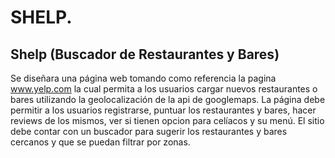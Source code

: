 # SHELP.

## Shelp (Buscador de Restaurantes y Bares)
	
 Se diseñara una página web tomando como referencia la pagina www.yelp.com la cual permita a los usuarios cargar nuevos restaurantes o bares utilizando la geolocalización de la api de googlemaps. La página debe permitir a los usuarios registrarse, puntuar los restaurantes y bares, hacer reviews de los mismos, ver si tienen opcion para celíacos y su menú. El sitio debe contar con un buscador para sugerir los restaurantes y bares cercanos y que se puedan filtrar por zonas. 